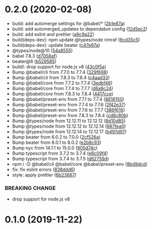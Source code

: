 # 0.2.0 (2020-02-08)

* build: add automerge settings for @babel/* ([2b1e87a](https://github.com/bouzuya/beater-double/commit/2b1e87a))
* build: add automerged_updates to dependabot config ([12d5ec2](https://github.com/bouzuya/beater-double/commit/12d5ec2))
* build: add eslint and prettier ([a9c9a22](https://github.com/bouzuya/beater-double/commit/a9c9a22))
* build(deps-dev): npm update @types/node rimraf ([6cd35c5](https://github.com/bouzuya/beater-double/commit/6cd35c5))
* build(deps-dev): update beater ([c47e97a](https://github.com/bouzuya/beater-double/commit/c47e97a))
* @types/node@10 ([54a8555](https://github.com/bouzuya/beater-double/commit/54a8555))
* babel 7.8.3 ([d7058af](https://github.com/bouzuya/beater-double/commit/d7058af))
* beater@8 ([b529585](https://github.com/bouzuya/beater-double/commit/b529585))
* build!: drop support for node.js v8 ([43c0f5a](https://github.com/bouzuya/beater-double/commit/43c0f5a))
* Bump @babel/cli from 7.7.0 to 7.7.4 ([329f698](https://github.com/bouzuya/beater-double/commit/329f698))
* Bump @babel/cli from 7.8.3 to 7.8.4 ([c4aad33](https://github.com/bouzuya/beater-double/commit/c4aad33))
* Bump @babel/core from 7.7.2 to 7.7.4 ([3edbf46](https://github.com/bouzuya/beater-double/commit/3edbf46))
* Bump @babel/core from 7.7.4 to 7.7.7 ([d6a9c24](https://github.com/bouzuya/beater-double/commit/d6a9c24))
* Bump @babel/core from 7.8.3 to 7.8.4 ([4417cce](https://github.com/bouzuya/beater-double/commit/4417cce))
* Bump @babel/preset-env from 7.7.1 to 7.7.4 ([8616150](https://github.com/bouzuya/beater-double/commit/8616150))
* Bump @babel/preset-env from 7.7.4 to 7.7.6 ([2f42e37](https://github.com/bouzuya/beater-double/commit/2f42e37))
* Bump @babel/preset-env from 7.7.6 to 7.7.7 ([386f616](https://github.com/bouzuya/beater-double/commit/386f616))
* Bump @babel/preset-env from 7.8.3 to 7.8.4 ([cd8c80b](https://github.com/bouzuya/beater-double/commit/cd8c80b))
* Bump @types/node from 12.12.11 to 12.12.12 ([8d10d85](https://github.com/bouzuya/beater-double/commit/8d10d85))
* Bump @types/node from 12.12.12 to 12.12.14 ([987fea0](https://github.com/bouzuya/beater-double/commit/987fea0))
* Bump @types/node from 12.12.14 to 12.12.17 ([b497d97](https://github.com/bouzuya/beater-double/commit/b497d97))
* Bump beater from 6.0.2 to 7.0.0 ([2cf526a](https://github.com/bouzuya/beater-double/commit/2cf526a))
* Bump beater from 8.0.1 to 8.0.2 ([e2b8c93](https://github.com/bouzuya/beater-double/commit/e2b8c93))
* Bump nyc from 14.1.1 to 15.0.0 ([905d74c](https://github.com/bouzuya/beater-double/commit/905d74c))
* Bump typescript from 3.7.2 to 3.7.4 ([e8c09f4](https://github.com/bouzuya/beater-double/commit/e8c09f4))
* Bump typescript from 3.7.4 to 3.7.5 ([d62759d](https://github.com/bouzuya/beater-double/commit/d62759d))
* npm i -D @babel/cli @babel/core @babel/preset-env ([8bd9dcd](https://github.com/bouzuya/beater-double/commit/8bd9dcd))
* fix: fix eslint errors ([838ddd6](https://github.com/bouzuya/beater-double/commit/838ddd6))
* style: apply prettier ([6b23667](https://github.com/bouzuya/beater-double/commit/6b23667))


### BREAKING CHANGE

* drop support for node.js v8


# 0.1.0 (2019-11-22)




